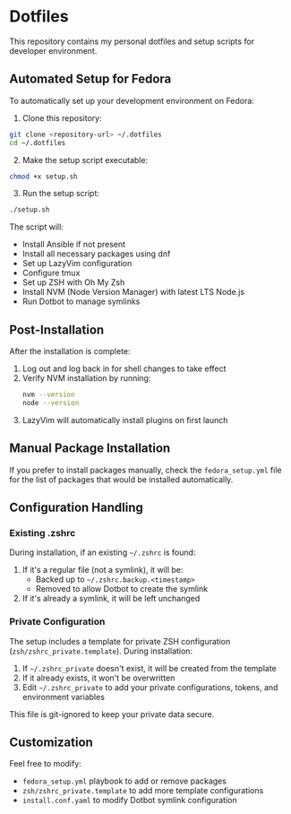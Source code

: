 # Dotfiles

This repository contains my personal dotfiles and setup scripts for developer environment.

## Automated Setup for Fedora

To automatically set up your development environment on Fedora:

1. Clone this repository:
```bash
git clone <repository-url> ~/.dotfiles
cd ~/.dotfiles
```

2. Make the setup script executable:
```bash
chmod +x setup.sh
```

3. Run the setup script:
```bash
./setup.sh
```

The script will:
- Install Ansible if not present
- Install all necessary packages using dnf
- Set up LazyVim configuration
- Configure tmux
- Set up ZSH with Oh My Zsh
- Install NVM (Node Version Manager) with latest LTS Node.js
- Run Dotbot to manage symlinks

## Post-Installation

After the installation is complete:
1. Log out and log back in for shell changes to take effect
2. Verify NVM installation by running:
   ```bash
   nvm --version
   node --version
   ```
3. LazyVim will automatically install plugins on first launch

## Manual Package Installation

If you prefer to install packages manually, check the `fedora_setup.yml` file for the list of packages that would be installed automatically.

## Configuration Handling

### Existing .zshrc
During installation, if an existing `~/.zshrc` is found:
1. If it's a regular file (not a symlink), it will be:
   - Backed up to `~/.zshrc.backup.<timestamp>`
   - Removed to allow Dotbot to create the symlink
2. If it's already a symlink, it will be left unchanged

### Private Configuration
The setup includes a template for private ZSH configuration (`zsh/zshrc_private.template`). During installation:
1. If `~/.zshrc_private` doesn't exist, it will be created from the template
2. If it already exists, it won't be overwritten
3. Edit `~/.zshrc_private` to add your private configurations, tokens, and environment variables

This file is git-ignored to keep your private data secure.

## Customization

Feel free to modify:
- `fedora_setup.yml` playbook to add or remove packages
- `zsh/zshrc_private.template` to add more template configurations
- `install.conf.yaml` to modify Dotbot symlink configuration
